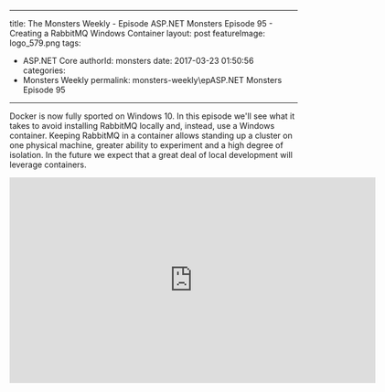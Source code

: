 
---
title: The Monsters Weekly - Episode ASP.NET Monsters Episode 95 -  Creating a RabbitMQ Windows Container
layout: post
featureImage: logo_579.png
tags: 
  - ASP.NET Core
authorId: monsters
date: 2017-03-23 01:50:56
categories:
  - Monsters Weekly
permalink: monsters-weekly\epASP.NET Monsters Episode 95
---

<p>Docker is now fully sported on Windows 10. In this episode we'll see what it takes to avoid installing RabbitMQ locally and, instead, use a Windows container.&nbsp;Keeping RabbitMQ in a container allows standing up a cluster on one physical machine, greater ability to experiment and a high degree of isolation. In the future we expect that a great deal of local development will leverage containers.&nbsp;</p> 

<!--more-->
<iframe src='https://channel9.msdn.com/Series/aspnetmonsters/ASPNET-Monsters-Episode-95-Creating-a-RabbitMQ-Windows-Container/player' width='640' height='360' allowFullScreen frameBorder='0'></iframe>
